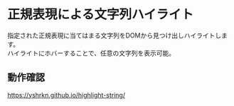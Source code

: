 # 正規表現による文字列ハイライト
指定された正規表現に当てはまる文字列をDOMから見つけ出しハイライトします。<br>ハイライトにホバーすることで、任意の文字列を表示可能。

## 動作確認
https://yshrkn.github.io/highlight-string/
